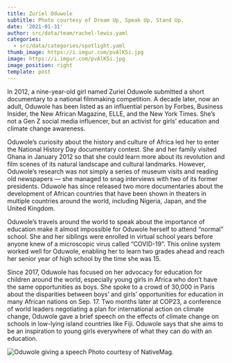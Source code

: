 ```yaml
---
title: Zuriel Oduwole
subtitle: Photo courtesy of Dream Up, Speak Up, Stand Up.
date: '2021-01-31'
author: src/data/team/rachel-lewis.yaml
categories:
  - src/data/categories/spotlight.yaml
thumb_image: https://i.imgur.com/pvAlK5i.jpg
image: https://i.imgur.com/pvAlK5i.jpg
image_position: right
template: post
---
```


In 2012, a nine-year-old girl named Zuriel Oduwole submitted a short documentary to a national filmmaking competition. A decade later, now an adult, Oduwole has been listed as an influential person by Forbes, Business Insider, the New African Magazine, ELLE, and the New York Times. She’s not a Gen Z social media influencer, but an activist for girls’ education and climate change awareness. 

Oduwole’s curiosity about the history and culture of Africa led her to enter the National History Day documentary contest. She and her family visited Ghana in January 2012 so that she could learn more about its revolution and film scenes of its natural landscape and cultural landmarks. However, Oduwole’s research was not simply a series of museum visits and reading old newspapers — she managed to snag interviews with two of its former presidents. Oduwole has since released two more documentaries about the development of African countries that have been shown in theaters in multiple countries around the world, including Nigeria, Japan, and the United Kingdom. 

Oduwole’s travels around the world to speak about the importance of education make it almost impossible for Oduwole herself to attend “normal” school.  She and her siblings were enrolled in virtual school years before anyone knew of a microscopic virus called “COVID-19”. This online system worked well for Oduwole, enabling her to learn two grades ahead and reach her senior year of high school by the time she was 15. 

Since 2017, Oduwole has focused on her advocacy for education for children around the world, especially young girls in Africa who don’t have the same opportunities as boys. She spoke to a crowd of 30,000 in Paris about the disparities between boys’ and girls’ opportunities for education in many African nations on Sep. 17. Two months later at COP23, a conference of world leaders negotiating a plan for international action on climate change, Oduwole gave a brief speech on the effects of climate change on schools in low-lying island countries like Fiji. Oduwole says that she aims to be an inspiration to young girls everywhere of what they can do with an education. 

![Oduwole giving a speech](https://i.imgur.com/50MfiM9.jpg)
Photo courtesy of NativeMag.
